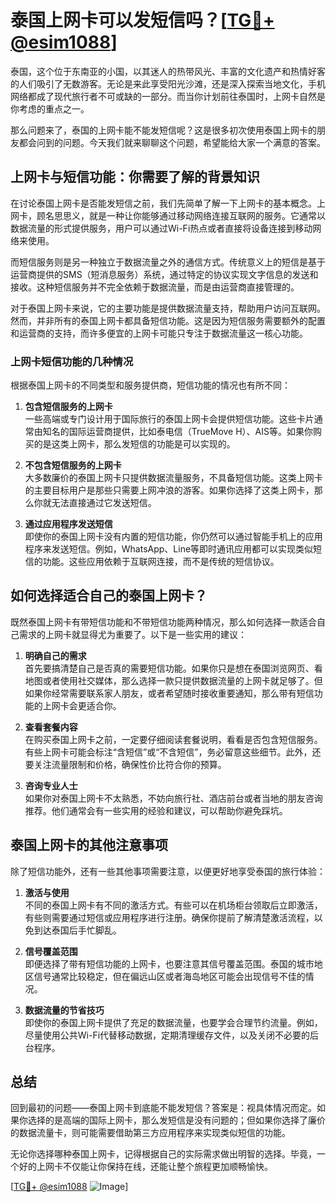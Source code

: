 # 泰国上网卡可以发短信吗？[[TG💪+ @esim1088](https://t.me/s/esim1088)]

泰国，这个位于东南亚的小国，以其迷人的热带风光、丰富的文化遗产和热情好客的人们吸引了无数游客。无论是来此享受阳光沙滩，还是深入探索当地文化，手机网络都成了现代旅行者不可或缺的一部分。而当你计划前往泰国时，上网卡自然是你考虑的重点之一。

那么问题来了，泰国的上网卡能不能发短信呢？这是很多初次使用泰国上网卡的朋友都会问到的问题。今天我们就来聊聊这个问题，希望能给大家一个满意的答案。

## 上网卡与短信功能：你需要了解的背景知识

在讨论泰国上网卡是否能发短信之前，我们先简单了解一下上网卡的基本概念。上网卡，顾名思思义，就是一种让你能够通过移动网络连接互联网的服务。它通常以数据流量的形式提供服务，用户可以通过Wi-Fi热点或者直接将设备连接到移动网络来使用。

而短信服务则是另一种独立于数据流量之外的通信方式。传统意义上的短信是基于运营商提供的SMS（短消息服务）系统，通过特定的协议实现文字信息的发送和接收。这种短信服务并不完全依赖于数据流量，而是由运营商直接管理的。

对于泰国上网卡来说，它的主要功能是提供数据流量支持，帮助用户访问互联网。然而，并非所有的泰国上网卡都具备短信功能。这是因为短信服务需要额外的配置和运营商的支持，而许多便宜的上网卡可能只专注于数据流量这一核心功能。

### 上网卡短信功能的几种情况

根据泰国上网卡的不同类型和服务提供商，短信功能的情况也有所不同：

1. **包含短信服务的上网卡**  
   一些高端或专门设计用于国际旅行的泰国上网卡会提供短信功能。这些卡片通常由知名的国际运营商提供，比如泰电信（TrueMove H）、AIS等。如果你购买的是这类上网卡，那么发短信的功能是可以实现的。

2. **不包含短信服务的上网卡**  
   大多数廉价的泰国上网卡只提供数据流量服务，不具备短信功能。这类上网卡的主要目标用户是那些只需要上网冲浪的游客。如果你选择了这类上网卡，那么你就无法直接通过它发送短信。

3. **通过应用程序发送短信**  
   即使你的泰国上网卡没有内置的短信功能，你仍然可以通过智能手机上的应用程序来发送短信。例如，WhatsApp、Line等即时通讯应用都可以实现类似短信的功能。这些应用依赖于互联网连接，而不是传统的短信协议。

## 如何选择适合自己的泰国上网卡？

既然泰国上网卡有带短信功能和不带短信功能两种情况，那么如何选择一款适合自己需求的上网卡就显得尤为重要了。以下是一些实用的建议：

1. **明确自己的需求**  
   首先要搞清楚自己是否真的需要短信功能。如果你只是想在泰国浏览网页、看地图或者使用社交媒体，那么选择一款只提供数据流量的上网卡就足够了。但如果你经常需要联系家人朋友，或者希望随时接收重要通知，那么带有短信功能的上网卡会更适合你。

2. **查看套餐内容**  
   在购买泰国上网卡之前，一定要仔细阅读套餐说明，看看是否包含短信服务。有些上网卡可能会标注“含短信”或“不含短信”，务必留意这些细节。此外，还要关注流量限制和价格，确保性价比符合你的预算。

3. **咨询专业人士**  
   如果你对泰国上网卡不太熟悉，不妨向旅行社、酒店前台或者当地的朋友咨询推荐。他们通常会有一些实用的经验和建议，可以帮助你避免踩坑。

## 泰国上网卡的其他注意事项

除了短信功能外，还有一些其他事项需要注意，以便更好地享受泰国的旅行体验：

1. **激活与使用**  
   不同的泰国上网卡有不同的激活方式。有些可以在机场柜台领取后立即激活，有些则需要通过短信或应用程序进行注册。确保你提前了解清楚激活流程，以免到达泰国后手忙脚乱。

2. **信号覆盖范围**  
   即便选择了带有短信功能的上网卡，也要注意其信号覆盖范围。泰国的城市地区信号通常比较稳定，但在偏远山区或者海岛地区可能会出现信号不佳的情况。

3. **数据流量的节省技巧**  
   即使你的泰国上网卡提供了充足的数据流量，也要学会合理节约流量。例如，尽量使用公共Wi-Fi代替移动数据，定期清理缓存文件，以及关闭不必要的后台程序。

## 总结

回到最初的问题——泰国上网卡到底能不能发短信？答案是：视具体情况而定。如果你选择的是高端的国际上网卡，那么发短信是没有问题的；但如果你选择了廉价的数据流量卡，则可能需要借助第三方应用程序来实现类似短信的功能。

无论你选择哪种泰国上网卡，记得根据自己的实际需求做出明智的选择。毕竟，一个好的上网卡不仅能让你保持在线，还能让整个旅程更加顺畅愉快。

[[TG💪+ @esim1088](https://t.me/s/esim1088) ![Image](https://i.postimg.cc/4NQfJmqS/Snipaste-2025-05-13-00-14-12.png)]